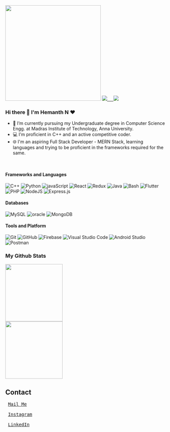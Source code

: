 <img src="https://media.giphy.com/media/p4NLw3I4U0idi/giphy.gif" width="300">

<a href="https://github.com/hemanth-07-11">
    <img src="https://komarev.com/ghpvc/?username=hemanth-07-11&style=plastic"> &nbsp; &nbsp; 
    <img src="https://img.shields.io/github/followers/hemanth-07-11?style=flat&color=blue&label=GitHub%20Followers%20"/></a></a>
</a>
<br>

### Hi there 👋 I'm Hemanth N ❤


- 🔭 I’m currently pursuing my Undergraduate degree in Computer Science Engg. at Madras Institute of Technology, Anna University.
- 💻 I’m proficient in C++ and an active competitive coder.
- 🌐 I'm an aspiring Full Stack Developer - MERN Stack, learning languages and trying to be proficient in the frameworks required for the same.

<br>
<h4><b>Frameworks and Languages</b></h4>

![C++](https://img.shields.io/badge/C++-649ad2?style=flat-square&logo=c%2B%2B&logoColor=white)
![Python](https://img.shields.io/badge/Python-166efa?style=flat-square&logo=Python&logoColor=white)
![javaScript](https://img.shields.io/badge/JavaScript-f5ea1d?style=flat-square&logo=JavaScript&logoColor=black)
![React](https://img.shields.io/badge/React-2bb7f6?style=flat-square&logo=React&logoColor=black)
![Redux](https://img.shields.io/badge/Redux-852de3?style=flat-square&logo=React&logoColor=white)
![Java](https://img.shields.io/badge/Java-ea2d2f?style=flat-square&logo=java&logoColor=black)
![Bash](https://img.shields.io/badge/Bash-636029?style=flat-square&logo=Bash&logoColor=white)
![Flutter](https://img.shields.io/badge/Flutter-30beff?style=flat-square&logo=Flutter&logoColor=white)
![PHP](https://img.shields.io/badge/PHP-181717?style=flat-square&logo=PHP&logoColor=white)
![NodeJS](https://img.shields.io/badge/Node.js-%2343853D.svg?style=flat-square&logo=node-dot-js&logoColor=white)
![Express.js](https://img.shields.io/badge/Express.js-%23404d59.svg?style=flat-square&logo=express&logoColor=%2361DAFB)

<h4><b>Databases</b></h4>

![MySQL](https://img.shields.io/badge/MySQL-ffaa00?style=flat-square&logo=mysql&logoColor=Black)
![oracle](https://img.shields.io/badge/Oracle-F05032?style=flat-square&logo=Oracle&logoColor=white)
![MongoDB](https://img.shields.io/badge/MongoDB-234ea94b?style=flat-square&logo=mongodb&logoColor=white)

<h4><b>Tools and Platform</b></h4>

![Git](https://img.shields.io/badge/Git-F05032?style=flat-square&logo=Git&logoColor=white)
![GitHub](https://img.shields.io/badge/GitHub-181717?style=flat-square&logo=github)
![Firebase](https://img.shields.io/badge/Firebase-ffcb2c?style=flat-square&logo=Firebase&logoColor=white)
![Visual Studio Code](https://img.shields.io/badge/Visual_Studio_Code-007ACC?style=flat-square&logo=Visual-Studio-Code&logoColor=white)
![Android Studio](https://img.shields.io/badge/Android_Studio-3DDC84?style=flat-square&logo=Android-Studio&logoColor=ffffff)
![Postman](https://img.shields.io/badge/Postman-FF6C37?style=flat-square&logo=postman&logoColor=black)


### My Github Stats
<a href="https://github.com/hemanth-07-11">

 
 <img height="180em" src="https://github-readme-stats.vercel.app/api?username=hemanth-07-11&count_private=true&theme=cobalt&hide_border=true&show_icons=true&include_all_commits=true"/><br>
    <img height="180em" src="https://github-readme-stats.vercel.app/api/top-langs/?username=hemanth-07-11&hide=css&theme=cobalt&hide_border=true&langs_count=10&layout=compact"/>

</a>

## Contact
<pre>
 <a href="mailto:hemanthnov2001@gmail.com">Mail Me</a><br>
 <a href="">Instagram</a><br>
 <a href="https://www.linkedin.com/in/hemanth-n-2001/">LinkedIn</a><br>
</pre>
